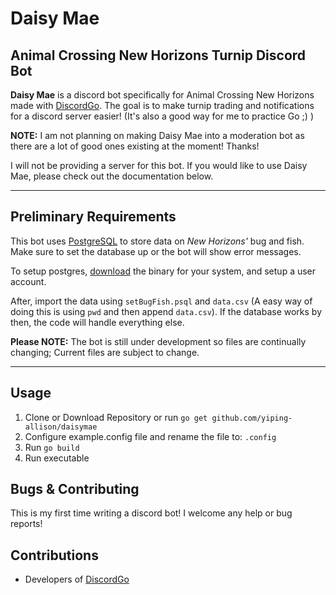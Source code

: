 # Daisy Mae

## Animal Crossing New Horizons Turnip Discord Bot

**Daisy Mae** is a discord bot specifically for Animal Crossing New Horizons made with [DiscordGo](https://github.com/bwmarrin/discordgo). The goal is to make turnip trading
and notifications for a discord server easier! (It's also a good way for me to practice Go ;) )

**NOTE:** I am not planning on making Daisy Mae into a moderation bot as there are a lot of good ones existing
at the moment! Thanks!

I will not be providing a server for this bot. If you would like to use Daisy Mae, please check out the documentation
below.

---

## Preliminary Requirements

This bot uses [PostgreSQL](https://www.postgresql.org/) to store data on _New Horizons'_ bug and fish. Make sure to set the database
up or the bot will show error messages.

To setup postgres, [download](https://www.postgresql.org/download/) the binary for your system, and setup a user account.

After, import the data using `setBugFish.psql` and `data.csv` (A easy way of doing this is using `pwd` and then append `data.csv`). If the database works by then, the code will handle everything else.

**Please NOTE:** The bot is still under development so files are continually changing; Current files are subject to change.

---

## Usage

1. Clone or Download Repository or run `go get github.com/yiping-allison/daisymae`
2. Configure example.config file and rename the file to: `.config`
3. Run `go build`
4. Run executable

## Bugs & Contributing

This is my first time writing a discord bot! I welcome any help or bug reports!

## Contributions

* Developers of [DiscordGo](https://github.com/bwmarrin/discordgo)
